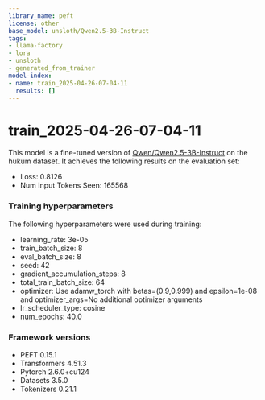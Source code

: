 ```yaml
---
library_name: peft
license: other
base_model: unsloth/Qwen2.5-3B-Instruct
tags:
- llama-factory
- lora
- unsloth
- generated_from_trainer
model-index:
- name: train_2025-04-26-07-04-11
  results: []
---
```


<!-- This model card has been generated automatically according to the information the Trainer had access to. You
should probably proofread and complete it, then remove this comment. -->

# train_2025-04-26-07-04-11

This model is a fine-tuned version of [Qwen/Qwen2.5-3B-Instruct](https://huggingface.co/Qwen/Qwen2.5-3B-Instruct) on the hukum dataset.
It achieves the following results on the evaluation set:
- Loss: 0.8126
- Num Input Tokens Seen: 165568


### Training hyperparameters

The following hyperparameters were used during training:
- learning_rate: 3e-05
- train_batch_size: 8
- eval_batch_size: 8
- seed: 42
- gradient_accumulation_steps: 8
- total_train_batch_size: 64
- optimizer: Use adamw_torch with betas=(0.9,0.999) and epsilon=1e-08 and optimizer_args=No additional optimizer arguments
- lr_scheduler_type: cosine
- num_epochs: 40.0

### Framework versions

- PEFT 0.15.1
- Transformers 4.51.3
- Pytorch 2.6.0+cu124
- Datasets 3.5.0
- Tokenizers 0.21.1